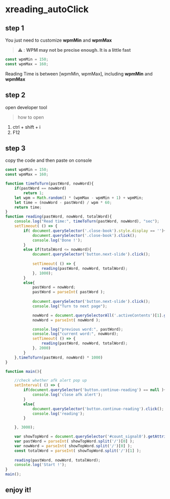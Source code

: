 # xreading_autoClick

## step 1

You just need to customize **wpmMin** and **wpmMax**

> :warning: : **WPM may not be precise enough. It is a little fast**

```js
const wpmMin = 150;
const wpmMax = 160;
```
Reading Time is between [wpmMin, wpmMax], including **wpmMin** and **wpmMax**

## step 2

open developer tool
>how to open
1. ctrl + shift + i
2. F12

## step 3

copy the code and then paste on console
```js
const wpmMin = 150;
const wpmMax = 160;

function timeToTurn(pastWord, nowWord){
    if(pastWord == nowWord)
        return 1;
    let wpm = Math.random() * (wpmMax - wpmMin + 1) + wpmMin;
    let time = (nowWord - pastWord) / wpm * 60; 
    return time;
}
function reading(pastWord, nowWord, totalWord){
    console.log("Read time:", timeToTurn(pastWord, nowWord), "sec");
    setTimeout( () => {
        if( document.querySelector('.close-book').style.display == ''){
            document.querySelector('.close-book').click();
            console.log('Done !');
        }
        else if(totalWord <= nowWord){
            document.querySelector('button.next-slide').click();
            
            setTimeout( () => {
                reading(pastWord, nowWord, totalWord);
            }, 1000);
        }
        else{
            pastWord = nowWord;
            pastWord = parseInt( pastWord );
            
            document.querySelector('button.next-slide').click();
            console.log("Turn to next page");

            nowWord = document.querySelectorAll('.activeContents')[1].getAttribute('sectioncount');
            nowWord = parseInt( nowWord );

            console.log("previous word:", pastWord);
            console.log("current word:", nowWord);
            setTimeout( () => {
                reading(pastWord, nowWord, totalWord);
            }, 2000)
        }
    },timeToTurn(pastWord, nowWord) * 1000)
}

function main(){

    //check whether afk alert pop up
    setInterval( () => {
        if(document.querySelector('button.continue-reading') == null ){
            console.log('close afk alert');
        }
        else{ 
            document.querySelector('button.continue-reading').click();
            console.log('reading');
        }

    }, 3000);

    var showTopWord = document.querySelector('#count_signal0').getAttribute('sectioncount');
    var pastWord = parseInt( showTopWord.split('/')[0] );
    var nowWord = parseInt( showTopWord.split('/')[0] );
    const totalWord = parseInt( showTopWord.split('/')[1] );
    
    reading(pastWord, nowWord, totalWord);
    console.log('Start !');
}
main();

```
## enjoy it!
